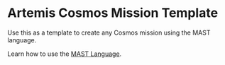# Artemis Cosmos Mission Template

Use this as a template to create any Cosmos mission using the MAST language.

Learn how to use the [MAST Language](https://artemis-sbs.github.io/sbs_utils/).
